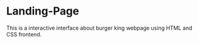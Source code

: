 # Landing-Page
This is a interactive interface about burger king webpage using HTML and CSS frontend.
